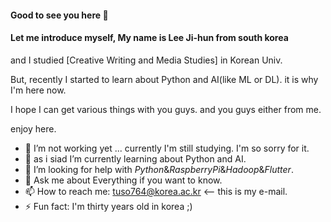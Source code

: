 #### Good to see you here  👋


#### Let me introduce myself, My name is **Lee Ji-hun** from south korea

and I studied [Creative Writing and Media Studies] in Korean Univ.

But, recently I started to learn about Python and AI(like ML or DL). it is why I'm here now.

I hope I can get various things with you guys. and you guys either from me.

enjoy here. 

- 🔭 I’m not working yet ... currently I'm still studying. I'm so sorry for it.
- 🌱 as i siad I’m currently learning about Python and AI. 
- 🤔 I’m looking for help with *Python*&*RaspberryPi*&*Hadoop*&*Flutter*.
- 💬 Ask me about Everything if you want to know. 
- 📫 How to reach me: tuso764@korea.ac.kr <-- this is my e-mail. 
- ⚡ Fun fact: I'm thirty years old in korea ;)
